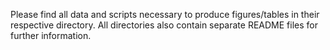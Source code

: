 Please find all data and scripts necessary to produce figures/tables in their respective directory. All directories also contain separate README files for further information.

